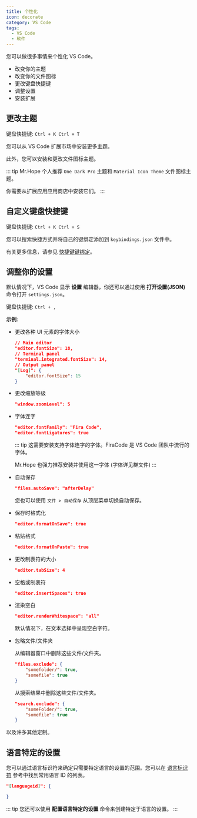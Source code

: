 ```yaml
---
title: 个性化
icon: decorate
category: VS Code
tags:
  - VS Code
  - 软件
---
```


您可以做很多事情来个性化 VS Code。

- 改变你的主题
- 改变你的文件图标
- 更改键盘快捷键
- 调整设置
- 安装扩展

## 更改主题

键盘快捷键: `Ctrl + K Ctrl + T`

您可以从 VS Code 扩展市场中安装更多主题。

此外，您可以安装和更改文件图标主题。

::: tip
Mr.Hope 个人推荐 `One Dark Pro` 主题和 `Material Icon Theme` 文件图标主题。

你需要从扩展应用应用商店中安装它们。
:::

## 自定义键盘快捷键

键盘快捷键: `Ctrl + K Ctrl + S`

您可以搜索快捷方式并将自己的键绑定添加到 `keybindings.json` 文件中。

有关更多信息，请参见 [快捷键键绑定](shortcutKey.md#快捷键编辑器)。

## 调整你的设置

默认情况下，VS Code 显示 **设置** 编辑器，你还可以通过使用 **打开设置(JSON)** 命令打开 `settings.json`。

键盘快捷键: `Ctrl + ,`

**示例**:

- 更改各种 UI 元素的字体大小

  ```json
  // Main editor
  "editor.fontSize": 18,
  // Terminal panel
  "terminal.integrated.fontSize": 14,
  // Output panel
  "[Log]": {
      "editor.fontSize": 15
  }
  ```

- 更改缩放等级

  ```json
  "window.zoomLevel": 5
  ```

- 字体连字

  ```json
  "editor.fontFamily": "Fira Code",
  "editor.fontLigatures": true
  ```

  ::: tip
  这需要安装支持字体连字的字体。FiraCode 是 VS Code 团队中流行的字体。

  Mr.Hope 也强力推荐安装并使用这一字体 (字体详见群文件)
  :::

- 自动保存

  ```json
  "files.autoSave": "afterDelay"
  ```

  您也可以使用 `文件 > 自动保存` 从顶层菜单切换自动保存。

- 保存时格式化

  ```json
  "editor.formatOnSave": true
  ```

- 粘贴格式

  ```json
  "editor.formatOnPaste": true
  ```

- 更改制表符的大小

  ```json
  "editor.tabSize": 4
  ```

- 空格或制表符

  ```json
  "editor.insertSpaces": true
  ```

- 渲染空白

  ```json
  "editor.renderWhitespace": "all"
  ```

  默认情况下，在文本选择中呈现空白字符。

- 忽略文件/文件夹

  从编辑器窗口中删除这些文件/文件夹。

  ```json
  "files.exclude": {
      "somefolder/": true,
      "somefile": true
  }
  ```

  从搜索结果中删除这些文件/文件夹。

  ```json
  "search.exclude": {
      "someFolder/": true,
      "somefile": true
  }
  ```

以及许多其他定制。

## 语言特定的设置

您可以通过语言标识符来确定只需要特定语言的设置的范围。您可以在 [语言标识符](https://code.visualstudio.com/docs/languages/identifiers) 参考中找到常用语言 ID 的列表。

```json
"[languageid]": {

}
```

::: tip
您还可以使用 **配置语言特定的设置** 命令来创建特定于语言的设置。
:::
